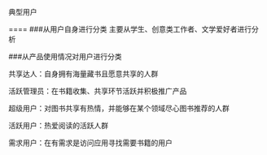 典型用户

====
###从用户自身进行分类
主要从学生、创意类工作者、文学爱好者进行分析


###从产品使用情况对用户进行分类

共享达人：自身拥有海量藏书且愿意共享的人群

活跃管理员：在书籍收集、共享环节活跃并积极推广产品

超级用户：对图书共享有热情，并能够在某个领域尽心图书推荐的人群

活跃用户：热爱阅读的活跃人群

需求用户：在有需求是访问应用寻找需要书籍的用户

